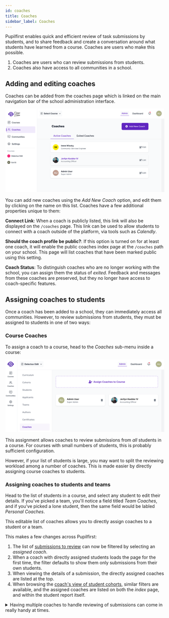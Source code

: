 ```yaml
---
id: coaches
title: Coaches
sidebar_label: Coaches
---
```


Pupilfirst enables quick and efficient review of task submissions by students, and to share feedback and create a conversation around what students have learned from a course. Coaches are users who make this possible.

1. Coaches are users who can review submissions from students.
2. Coaches also have access to all communities in a school.

## Adding and editing coaches

Coaches can be added from the coaches page which is linked on the main navigation bar of the school administration interface.

![Coaches page in school administration interface](../assets/coaches/coaches_page.png)

You can add new coaches using the _Add New Coach_ option, and edit them by clicking on the name on this list. Coaches have a few additional properties unique to them:

**Connect Link**: When a coach is publicly listed, this link will also be displayed on the `/coaches` page. This link can be used to allow students to connect with a coach outside of the platform, via tools such as _Calendly_.

**Should the coach profile be public?**: If this option is turned on for at least one coach, it will enable the public coaches index page at the `/coaches` path on your school. This page will list coaches that have been marked public using this setting.

**Coach Status**: To distinguish coaches who are no longer working with the school, you can assign them the status of _exited_. Feedback and messages from these coaches are preserved, but they no longer have access to coach-specific features.

## Assigning coaches to students

Once a coach has been added to a school, they can immediately access all communities. However, to review submissions from students, they must be assigned to students in one of two ways:

### Course Coaches

To assign a coach to a course, head to the _Coaches_ sub-menu inside a course:

![Coaches assigned to a course](../assets/coaches/course_coaches_page.png)

This assignment allows coaches to review submissions from _all_ students in a course. For courses with small numbers of students, this is probably sufficient configuration.

However, if your list of students is large, you may want to split the reviewing workload among a number of coaches. This is made easier by directly assigning course coaches to students.

### Assigning coaches to students and teams

Head to the list of students in a course, and select any student to edit their details. If you've picked a team, you'll notice a field titled _Team Coaches_, and if you've picked a lone student, then the same field would be labled _Personal Coaches_.

This editable list of coaches allows you to directly assign coaches to a student or a team.

This makes a few changes across Pupilfirst:

1. The list of [submissions to review](/users/reviewing_submissions) can now be filtered by selecting an _assigned coach_.
2. When a coach with directly assigned students loads the page for the first time, the filter defaults to show them only submissions from their own students.
3. When viewing the details of a submission, the directly assigned coaches are listed at the top.
4. When browsing the [coach's view of student cohorts](/users/cohort_reports), similar filters are available, and the assigned coaches are listed on both the _index_ page, and within the student report itself.

<details>
  <summary>Having multiple coaches to handle reviewing of submissions can come in really handy at times.</summary>
  <div>
  This allows coaches to do something as simple as take a few days off, asking a peer to take care of their students. If students are directly assigned, then the filtering functions that are available in the coach's review interface and students
  list makes finding applicable submissions and students simple.
  </div>
</details>
